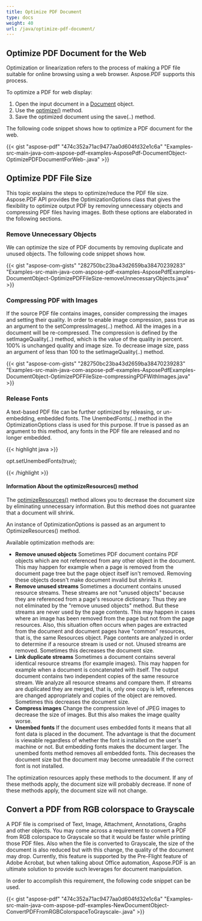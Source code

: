 ```yaml
---
title: Optimize PDF Document
type: docs
weight: 40
url: /java/optimize-pdf-document/
---
```


## **Optimize PDF Document for the Web**
Optimization or linearization refers to the process of making a PDF file suitable for online browsing using a web browser. Aspose.PDF supports this process.

To optimize a PDF for web display:

1. Open the input document in a [Document](https://apireference.aspose.com/java/pdf/com.aspose.pdf/Document) object.
1. Use the [optimize()](https://apireference.aspose.com/java/pdf/com.aspose.pdf/Document#optimize--) method.
1. Save the optimized document using the save(..) method.

The following code snippet shows how to optimize a PDF document for the web.



{{< gist "aspose-pdf" "474c352a71ac9477aa0d604fd32e1c6a" "Examples-src-main-java-com-aspose-pdf-examples-AsposePdf-DocumentObject-OptimizePDFDocumentForWeb-.java" >}}
## **Optimize PDF File Size**
This topic explains the steps to optimize/reduce the PDF file size. Aspose.PDF API provides the OptimizationOptions class that gives the flexibility to optimize output PDF by removing unnecessary objects and compressing PDF files having images. Both these options are elaborated in the following sections.
### **Remove Unnecessary Objects**
We can optimize the size of PDF documents by removing duplicate and unused objects. The following code snippet shows how.

{{< gist "aspose-com-gists" "282750bc23ba43d2659ba38470239283" "Examples-src-main-java-com-aspose-pdf-examples-AsposePdfExamples-DocumentObject-OptimizePDFFileSize-removeUnnecessaryObjects.java" >}}
### **Compressing PDF with Images**
If the source PDF file contains images, consider compressing the images and setting their quality. In order to enable image compression, pass true as an argument to the setCompressImages(..) method. All the images in a document will be re-compressed. The compression is defined by the setImageQuality(..) method, which is the value of the quality in percent. 100% is unchanged quality and image size. To decrease image size, pass an argument of less than 100 to the setImageQuality(..) method.

{{< gist "aspose-com-gists" "282750bc23ba43d2659ba38470239283" "Examples-src-main-java-com-aspose-pdf-examples-AsposePdfExamples-DocumentObject-OptimizePDFFileSize-compressingPDFWithImages.java" >}}
### **Release Fonts**
A text-based PDF file can be further optimized by releasing, or un-embedding, embedded fonts. The UnembedFonts(..) method in the OptimizationOptions class is used for this purpose. If true is passed as an argument to this method, any fonts in the PDF file are released and no longer embedded.

{{< highlight java >}}

 opt.setUnembedFonts(true);

{{< /highlight >}}
#### **Information About the optimizeResources() method**
The [optimizeResources()](https://apireference.aspose.com/java/pdf/com.aspose.pdf/Document#optimizeResources--) method allows you to decrease the document size by eliminating unnecessary information. But this method does not guarantee that a document will shrink.

An instance of OptimizationOptions is passed as an argument to OptimizeResources() method.

Available optimization methods are:

- **Remove unused objects** 
  Sometimes PDF document contains PDF objects which are not referenced from any other object in the document. This may happen for example when a page is removed from the document page tree but the page object itself isn't removed. Removing these objects doesn't make document invalid but shrinks it.
- **Remove unused streams** 
  Sometimes a document contains unused resource streams. These streams are not "unused objects" because they are referenced from a page's resource dictionary. Thus they are not eliminated by the "remove unused objects" method. But these streams are never used by the page contents. This may happen in cases where an image has been removed from the page but not from the page resources. Also, this situation often occurs when pages are extracted from the document and document pages have "common" resources, that is, the same Resources object. Page contents are analyzed in order to determine if a resource stream is used or not. Unused streams are removed. Sometimes this decreases the document size.
- **Link duplicate streams** 
  Sometimes a document contains several identical resource streams (for example images). This may happen for example when a document is concatenated with itself. The output document contains two independent copies of the same resource stream. We analyze all resource streams and compare them. If streams are duplicated they are merged, that is, only one copy is left, references are changed appropriately and copies of the object are removed. Sometimes this decreases the document size.
- **Compress images** 
  Change the compression level of JPEG images to decrease the size of images. But this also makes the image quality worse.
- **Unembed fonts** 
  If the document uses embedded fonts it means that all font data is placed in the document. The advantage is that the document is viewable regardless of whether the font is installed on the user's machine or not. But embedding fonts makes the document larger. The unembed fonts method removes all embedded fonts. This decreases the document size but the document may become unreadable if the correct font is not installed.

The optimization resources apply these methods to the document. If any of these methods apply, the document size will probably decrease. If none of these methods apply, the document size will not change.
## **Convert a PDF from RGB colorspace to Grayscale**
A PDF file is comprised of Text, Image, Attachment, Annotations, Graphs and other objects. You may come across a requirement to convert a PDF from RGB colorspace to Grayscale so that it would be faster while printing those PDF files. Also when the file is converted to Grayscale, the size of the document is also reduced but with this change, the quality of the document may drop. Currently, this feature is supported by the Pre-Flight feature of Adobe Acrobat, but when talking about Office automation, Aspose.PDF is an ultimate solution to provide such leverages for document manipulation.

In order to accomplish this requirement, the following code snippet can be used.

{{< gist "aspose-pdf" "474c352a71ac9477aa0d604fd32e1c6a" "Examples-src-main-java-com-aspose-pdf-examples-NewDocumentObject-ConvertPDFFromRGBColorspaceToGrayscale-.java" >}}
